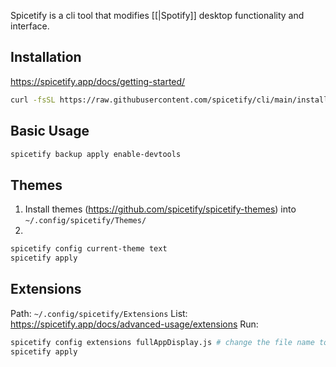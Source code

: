 Spicetify is a cli tool that modifies [[|Spotify]] desktop functionality and interface. 
## Installation
https://spicetify.app/docs/getting-started/
```sh
curl -fsSL https://raw.githubusercontent.com/spicetify/cli/main/install.sh | sh
```
## Basic Usage
```sh
spicetify backup apply enable-devtools
```
## Themes
1. Install themes (https://github.com/spicetify/spicetify-themes) into `~/.config/spicetify/Themes/`
2. 
```sh
spicetify config current-theme text
spicetify apply		
```
## Extensions
Path: `~/.config/spicetify/Extensions`
List: https://spicetify.app/docs/advanced-usage/extensions
Run:
```sh
spicetify config extensions fullAppDisplay.js # change the file name to the extension you want
spicetify apply
```